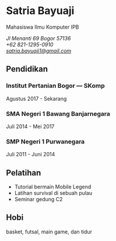 # Satria Bayuaji
Mahasiswa Ilmu Komputer IPB

*Jl Menanti 69 Bogor 57136*\
*+62 821-1295-0910*\
*satria.bayuaji1@gmail.com*

## Pendidikan
### Institut Pertanian Bogor — SKomp

Agustus 2017 - Sekarang

### SMA Negeri 1 Bawang Banjarnegara

Juli 2014 - Mei 2017

### SMP Negeri 1 Purwanegara

Juli 2011 - Juni 2014

## Pelatihan

* Tutorial bermain Mobile Legend
* Latihan survival di sebuah pulau
* Seminar gedung C2

## Hobi

basket, futsal, main game, dan tidur

